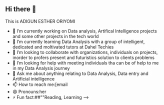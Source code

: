 ## Hi there 👋
This is ADIGUN ESTHER ORIYOMI  

 
- 🔭 I’m currently working on Data analysis, Artifical Intelligence projects and some other projects in the tech world
- 🌱 I’m currently learning Data Analysis with a group of intelligent, dedicated and moltivated tutors at Dahel Techies
- 👯 I’m looking to collaborate with organizations, individuals on projects, inorder to profers present and futuristics solution to clients problems 
- 🤔 I’m looking for help with meeting individuals tha can be of help to me in my Data Analysis journey
- 💬 Ask me about anything relating to Data Analysis, Data entry and Artificial intelligence
- 📫 How to reach me:[email 
- 😄 Pronouns:her 
- ⚡ Fun fact:##""Reading, Learning
-->
